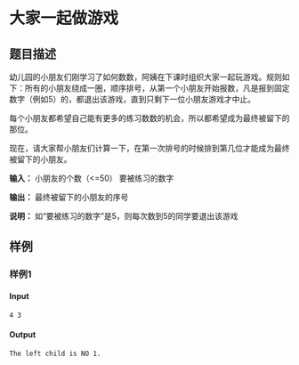 # 大家一起做游戏

## 题目描述

幼儿园的小朋友们刚学习了如何数数，阿姨在下课时组织大家一起玩游戏。规则如下：所有的小朋友绕成一圈，顺序排号，从第一个小朋友开始报数，凡是报到固定数字（例如5）的，都退出该游戏，直到只剩下一位小朋友游戏才中止。

每个小朋友都希望自己能有更多的练习数数的机会，所以都希望成为最终被留下的那位。

现在，请大家帮小朋友们计算一下，在第一次排号的时候排到第几位才能成为最终被留下的小朋友。

**输入：**
    小朋友的个数（<=50）  要被练习的数字

**输出：**
    最终被留下的小朋友的序号

**说明：**
     如“要被练习的数字”是5，则每次数到5的同学要退出该游戏

## 样例

### 样例1

#### Input

```
4 3
```

#### Output

```
The left child is NO 1.
```

